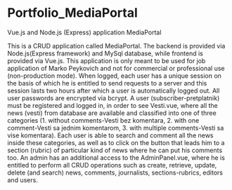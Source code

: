 # Portfolio_MediaPortal
Vue.js and Node.js (Express) application MediaPortal

This is a CRUD application called MediaPortal. The backend is provided via Node.js(Express framework) and MySql database, while frontend 
is provided via Vue.js. This application is only meant to be used for job application of Marko Peykovich and not for commercial or 
professional use (non-production mode). When logged, each user has a unique session on the basis of which he is entitled to send requests 
to a server and this session lasts two hours after which a user is automatically logged out. All user passwords are encrypted via bcrypt. 
A user (subscriber-pretplatnik) must be registered and logged in, in order to see Vesti.vue, where all the news (vesti) from database are 
available and classified into one of three categories (1. without comments-Vesti bez komentara, 2. with one comment-Vesti sa jednim 
komentarom, 3. with multiple comments-Vesti sa vise komentara). Each user is able to search and comment all the news inside these categories, as well as to click on the button that leads him to a section (rubric) of particular kind of news where he can put his comments too. An admin has an additional access to the AdminPanel.vue, where he is entitled to perform all CRUD operations such as create, retrieve, update, delete (and search) news, comments, journalists, sections-rubrics, editors and users.
